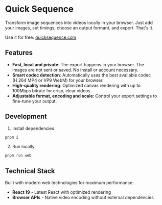 # Quick Sequence

Transform image sequences into videos locally in your browser. Just add your images, set timings, choose an output formant, and export. That's it.

Use it for free: [quicksequence.com](https://quicksequence.com)

## Features

- **Fast, local and private**: The export happens in your browser. The images are not sent or saved. No install or account necessary.
- **Smart codec detection**: Automatically uses the best available codec (H.264 MP4 or VP9 WebM) for your browser.
- **High-quality rendering**: Optimized canvas rendering with up to 100Mbps bitrate for crisp, clear videos.
- **Adjustable format, encoding and scale**: Control your export settings to fine-tune your output.

## Development

1. Install dependencies

```bash
pnpm i
```

2. Run locally

```bash
pnpm run web
```

## Technical Stack

Built with modern web technologies for maximum performance:

- **React 19** - Latest React with optimized rendering
- **Browser APIs** - Native video encoding without external dependencies
